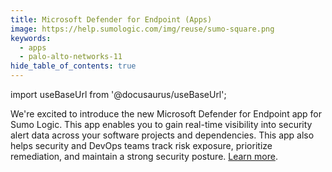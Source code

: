 ```yaml
---
title: Microsoft Defender for Endpoint (Apps)
image: https://help.sumologic.com/img/reuse/sumo-square.png
keywords:
  - apps
  - palo-alto-networks-11
hide_table_of_contents: true    
---
```


import useBaseUrl from '@docusaurus/useBaseUrl';


We're excited to introduce the new Microsoft Defender for Endpoint app for Sumo Logic. This app enables you to gain real-time visibility into security alert data across your software projects and dependencies. This app also helps security and DevOps teams track risk exposure, prioritize remediation, and maintain a strong security posture. [Learn more](/docs/integrations/webhooks/microsoft-defender-for-endpoint).